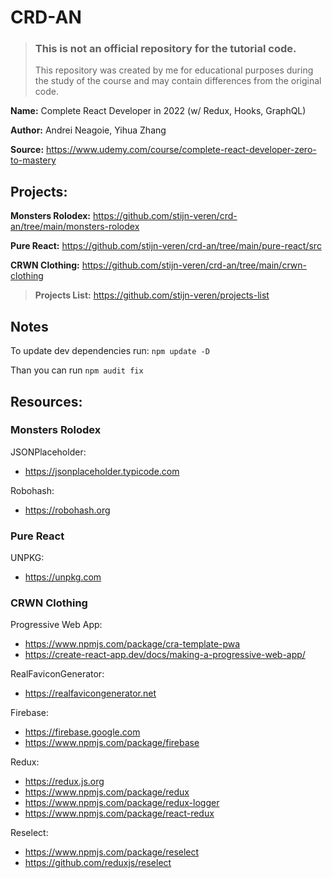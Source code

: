 # CRD-AN

> ### This is not an official repository for the tutorial code.
>
> This repository was created by me for educational purposes during the study of the course and may contain differences from the original code.

**Name:** Complete React Developer in 2022 (w/ Redux, Hooks, GraphQL)

**Author:** Andrei Neagoie, Yihua Zhang

**Source:** https://www.udemy.com/course/complete-react-developer-zero-to-mastery

## Projects:

**Monsters Rolodex:** https://github.com/stijn-veren/crd-an/tree/main/monsters-rolodex

**Pure React:** https://github.com/stijn-veren/crd-an/tree/main/pure-react/src

**CRWN Clothing:** https://github.com/stijn-veren/crd-an/tree/main/crwn-clothing

> **Projects List:** https://github.com/stijn-veren/projects-list

## Notes

To update dev dependencies run: `npm update -D`

Than you can run `npm audit fix`

## Resources:

### Monsters Rolodex

JSONPlaceholder:

- https://jsonplaceholder.typicode.com

Robohash:

- https://robohash.org

### Pure React

UNPKG:

- https://unpkg.com

### CRWN Clothing

Progressive Web App:

- https://www.npmjs.com/package/cra-template-pwa
- https://create-react-app.dev/docs/making-a-progressive-web-app/

RealFaviconGenerator:

- https://realfavicongenerator.net

Firebase:

- https://firebase.google.com
- https://www.npmjs.com/package/firebase

Redux:

- https://redux.js.org
- https://www.npmjs.com/package/redux
- https://www.npmjs.com/package/redux-logger
- https://www.npmjs.com/package/react-redux

Reselect:

- https://www.npmjs.com/package/reselect
- https://github.com/reduxjs/reselect
